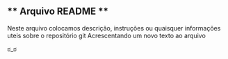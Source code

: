 ## ** Arquivo README **
Neste arquivo colocamos descrição, instruções ou quaisquer informações uteis sobre o repositório git
Acrescentando um novo texto ao arquivo 

ಠ_ಠ